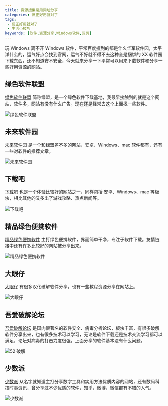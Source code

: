 ```yaml
---
title: 资源搜集常用网址分享
categories: 反正好用就对了
tags: 
 - 反正好用就对了
 - 生活小技巧
keywords: [软件,资源分享,Windows软件,网页]
---
```


玩 Windows 离不开 Windows 软件，平常百度搜到的都是什么华军软件园，太平洋什么的，运气好点会找到官网，运气不好就不得不去这种全是捆绑的 XX 软件园下载东西，还不知道安不安全，今天就来分享一下平常可以用来下载软件和分享一些好用资源的网站。

<!-- more -->

## 绿色软件联盟

[绿色软件联盟](http://www.xdowns.com/) 简称绿盟，是一个绿色软件下载基地，我最早接触到的就是这个网站，软件多，网站有没有什么广告。现在还是经常去这个上面找一些软件。

![绿色软件联盟](https://blog-1253491707.piccd.myqcloud.com/images/%E7%BB%BF%E7%9B%9F.png/style)

## 未来软件园

[未来软件园](http://www.orsoon.com/) 是一个和绿盟差不多的网站，安卓、Windows、mac 软件都有，还有一些对软件的推荐文章。

![未来软件园](https://blog-1253491707.piccd.myqcloud.com/images/%E6%9C%AA%E6%9D%A5%E8%BD%AF%E4%BB%B6%E5%9B%AD.png/style)

## 下载吧

[下载吧](http://www.xiazaiba.com/) 也是一个体验比较好的网站之一，同样包括 安卓、Windows、mac 等板块，相比其他的又多出了游戏攻略、热点新闻等。

![下载吧](https://blog-1253491707.piccd.myqcloud.com/images/%E4%B8%8B%E8%BD%BD%E5%90%A7.png/style)

## 精品绿色便携软件

[精品绿色便携软件](https://www.portablesoft.org/) 主打绿色便携软件，界面简单干净，专注于软件下载。友情链接中还有许多比较好的网站被分享出来。

![精品绿色便携软件](https://blog-1253491707.piccd.myqcloud.com/images/%E7%B2%BE%E5%93%81%E7%BB%BF%E8%89%B2%E4%BE%BF%E6%90%BA%E8%BD%AF%E4%BB%B6.png/style)

## 大眼仔

[大眼仔](http://www.dayanzai.me/) 有很多汉化破解软件分享，也有一些教程资源分享在网站上。

![大眼仔](https://blog-1253491707.piccd.myqcloud.com/images/%E5%A4%A7%E7%9C%BC%E4%BB%94.png/style)

## 吾爱破解论坛

[吾爱破解论坛](https://www.52pojie.cn/) 是国内很著名的软件安全、病毒分析论坛，板块丰富，有很多破解软件分享出来，也有很多技术可以学习，无论是软件下载还是技术交流学习都可以满足，论坛对病毒的打击力度很强，上面分享的软件基本没有什么问题。

![52 破解](https://blog-1253491707.piccd.myqcloud.com/images/52%E7%A0%B4%E8%A7%A3.png/style)

## 少数派

[少数派](https://sspai.com/) 从名字就知道主打分享数字工具和实用方法优质内容的网站，还有数码科技时事资讯，曾分享过不少优质的软件，知乎，微博，微信都有不错的人气。

![少数派](https://blog-1253491707.piccd.myqcloud.com/images/%E5%B0%91%E6%95%B0%E6%B4%BE.png/style)